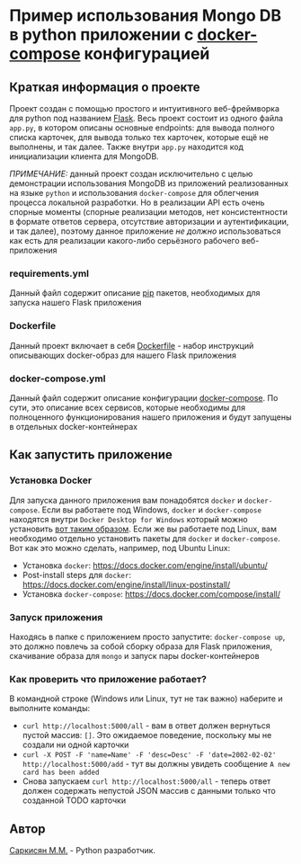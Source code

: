 # Пример использования Mongo DB в python приложении с [docker-compose](https://docs.docker.com/compose/) конфигурацией

## Краткая информация о проекте
Проект создан с помощью простого и интуитивного веб-фреймворка для python под названием [Flask](https://flask.palletsprojects.com/en/2.0.x/). Весь проект состоит из одного файла `app.py`, в котором описаны основные endpoints: для вывода полного списка карточек, для вывода только тех карточек, которые ещё не выполнены, и так далее. Также внутри `app.py` находится код инициализации клиента для MongoDB.

*ПРИМЕЧАНИЕ:* данный проект создан исключительно с целью демонстрации использования MongoDB из приложений реализованных на языке `python` и использования `docker-compose` для облегчения процесса локальной разработки. Но в реализации API есть очень спорные моменты (спорные реализации методов, нет консистентности в формате ответов сервера, отсутствие авторизации и аутентификации, и так далее), поэтому данное приложение *не должно* использоваться как есть для реализации какого-либо серьёзного рабочего веб-приложения

### requirements.yml
Данный файл содержит описание [pip](https://pypi.org/project/pip/) пакетов, необходимых для запуска нашего Flask приложения

### Dockerfile
Данный проект включает в себя [Dockerfile](https://docs.docker.com/engine/reference/builder/) - набор инструкций описывающих docker-образ для нашего Flask приложения

### docker-compose.yml
Данный файл содержит описание конфигурации [docker-compose](https://docs.docker.com/compose/). По сути, это описание всех сервисов, которые необходимы для полноценного функционирования нашего приложения и будут запущены в отдельных docker-контейнерах

## Как запустить приложение

### Установка Docker
Для запуска данного приложения вам понадобятся `docker` и `docker-compose`.
Если вы работаете под Windows, `docker` и `docker-compose` находятся внутри `Docker Desktop for Windows` который можно установить [вот таким образом](https://docs.docker.com/desktop/windows/install/).
Если же вы работаете под Linux, вам необходимо отдельно установить пакеты для `docker` и `docker-compose`. Вот как это можно сделать, например, под Ubuntu Linux:
* Установка `docker`: https://docs.docker.com/engine/install/ubuntu/
* Post-install steps для `docker`: https://docs.docker.com/engine/install/linux-postinstall/
* Установка `docker-compose`: https://docs.docker.com/compose/install/

### Запуск приложения
Находясь в папке с приложением просто запустите: `docker-compose up`, это должно повлечь за собой сборку образа для Flask приложения, скачивание образа для `mongo` и запуск пары docker-контейнеров

### Как проверить что приложение работает?
В командной строке (Windows или Linux, тут не так важно) наберите и выполните команды:
* `curl http://localhost:5000/all` - вам в ответ должен вернуться пустой массив: `[]`. Это ожидаемое поведение, поскольку мы не создали ни одной карточки
* `curl -X POST -F 'name=Name' -F 'desc=Desc' -F 'date=2002-02-02' http://localhost:5000/add` - тут вы должны увидеть сообщение `A new card has been added`
* Снова запускаем `curl http://localhost:5000/all` - теперь ответ должен содержать непустой JSON массив с данными только что созданной TODO карточки

## Автор
[Саркисян М.М.](https://github.com/Mane26) - Python разработчик.